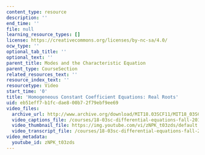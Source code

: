 ```yaml
---
content_type: resource
description: ''
end_time: ''
file: null
learning_resource_types: []
license: https://creativecommons.org/licenses/by-nc-sa/4.0/
ocw_type: ''
optional_tab_title: ''
optional_text: ''
parent_title: Modes and the Characteristic Equation
parent_type: CourseSection
related_resources_text: ''
resource_index_text: ''
resourcetype: Video
start_time: '0'
title: 'Homogeneous Constant Coefficient Equations: Real Roots'
uid: eb51eff7-b1fc-dae8-00b7-2f79ebf9ee69
video_files:
  archive_url: http://www.archive.org/download/MIT18.03SCF11/MIT18_03SC_110720_D4_300k.mp4
  video_captions_file: /courses/18-03sc-differential-equations-fall-2011/9a69f8215bfc55c588e993dc4cbbb8a7_zNPK_t03zds.vtt
  video_thumbnail_file: https://img.youtube.com/vi/zNPK_t03zds/default.jpg
  video_transcript_file: /courses/18-03sc-differential-equations-fall-2011/df79ab35264a3f91003c037472e15b3e_zNPK_t03zds.pdf
video_metadata:
  youtube_id: zNPK_t03zds
---
```

